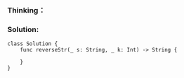 ### Thinking：

### Solution:
```
class Solution {
    func reverseStr(_ s: String, _ k: Int) -> String {
        
    }
}
```